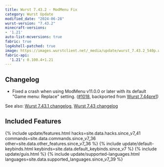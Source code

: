 ```yaml
---
title: Wurst 7.43.2 - ModMenu Fix
category: Wurst Update
modified_date: "2024-06-28"
wurst-version: "7.43.2"
minecraft-versions:
- '1.21'
auto-list-mcversions: true
fabric: true
log4shell-patched: true
image: https://images.wurstclient.net/_media/update/wurst_7.43.2_540p.webp
fabric-api:
  '1.21': 0.100.4+1.21
---
```

## Changelog

- Fixed a crash when using ModMenu v11.0.0 or later with its default "Game menu: Replace" setting. ([#1018](https://github.com/Wurst-Imperium/Wurst7/issues/1018), backported from [Wurst 7.44pre1](/updates/wurst-7-44pre1/))

See also: [Wurst 7.43.1 changelog](/updates/wurst-7-43-1/), [Wurst 7.43 changelog](/updates/wurst-7-43/)

## Included Features

{% include update/features.html hacks=site.data.hacks.since_v7_41 commands=site.data.commands.since_v7_36 other=site.data.other_features.since_v7_36 %}
{% include update/default-keybinds.html keybinds=site.data.default_keybinds.since_v7 %}
{% include update/guis.html %}
{% include update/supported-languages.html languages=site.data.supported_languages.since_v7_39 %}
